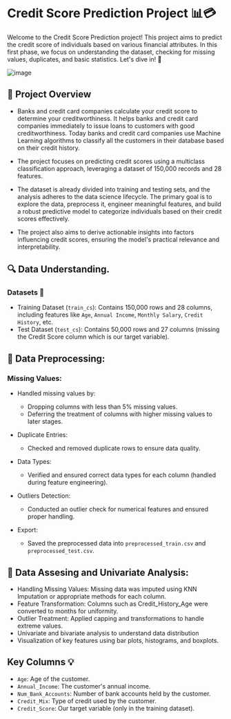 # Credit Score Prediction Project 📊💳

Welcome to the Credit Score Prediction project! This project aims to predict the credit score of individuals based on various financial attributes. In this first phase, we focus on understanding the dataset, checking for missing values, duplicates, and basic statistics. Let's dive in! 🚀

![image](https://github.com/user-attachments/assets/2db59797-0d7d-4fac-8fcc-0c0ea9ba7d10)


## 📝 Project Overview

* Banks and credit card companies calculate your credit score to determine your creditworthiness. It helps banks and credit card companies immediately to issue loans to customers with good creditworthiness. Today banks and credit card companies use Machine Learning algorithms to classify all the customers in their database based on their credit history.

* The project focuses on predicting credit scores using a multiclass classification approach, leveraging a dataset of 150,000 records and 28 features.

* The dataset is already divided into training and testing sets, and the analysis adheres to the data science lifecycle. The primary goal is to explore the data, preprocess it, engineer meaningful features, and build a robust predictive model to categorize individuals based on their credit scores effectively.

* The project also aims to derive actionable insights into factors influencing credit scores, ensuring the model's practical relevance and interpretability.

## 🔍 Data Understanding.
### Datasets 📂
* Training Dataset (`train_cs`): Contains 150,000 rows and 28 columns, including features like `Age`, `Annual Income`, `Monthly Salary`, `Credit History`, etc.
* Test Dataset (`test_cs`): Contains 50,000 rows and 27 columns (missing the Credit Score column which is our target variable).

## 📝 Data Preprocessing:
### Missing Values:
* Handled missing values by:
  * Dropping columns with less than 5% missing values.
  * Deferring the treatment of columns with higher missing values to later stages.

* Duplicate Entries:
  * Checked and removed duplicate rows to ensure data quality.

* Data Types:
  * Verified and ensured correct data types for each column (handled during feature engineering).

* Outliers Detection:
  * Conducted an outlier check for numerical features and ensured proper handling.
 
* Export:
  * Saved the preprocessed data into `preprocessed_train.csv` and `preprocessed_test.csv`.
 
 ## 📝 Data Assesing and Univariate Analysis:

* Handling Missing Values: Missing data was imputed using KNN Imputation or appropriate methods for each column.
* Feature Transformation: Columns such as Credit_History_Age were converted to months for uniformity.
* Outlier Treatment: Applied capping and transformations to handle extreme values.
* Univariate and bivariate analysis to understand data distribution
* Visualization of key features using bar plots, histograms, and boxplots.

## Key Columns 💡

* `Age`: Age of the customer.
* `Annual_Income`: The customer's annual income.
* `Num_Bank_Accounts`: Number of bank accounts held by the customer.
* `Credit_Mix`: Type of credit used by the customer.
* `Credit_Score`: Our target variable (only in the training dataset).
